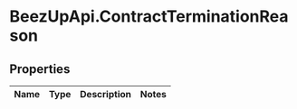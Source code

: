 # BeezUpApi.ContractTerminationReason

## Properties
Name | Type | Description | Notes
------------ | ------------- | ------------- | -------------


